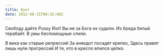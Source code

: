 ```yaml
---
title: Бунт
date: 2012-08-31T06:35:00Z
---
```


Свободу дайте Pussy Riot!
Вы не за Бога их судили.
Из бреда битый терабайт.
В умы беспомощные слили.

В века как старые репрессий
За анекдот посадят крепко,
Здесь правят лишь нули прогрессий
И те, кто в кресло впился цепко.